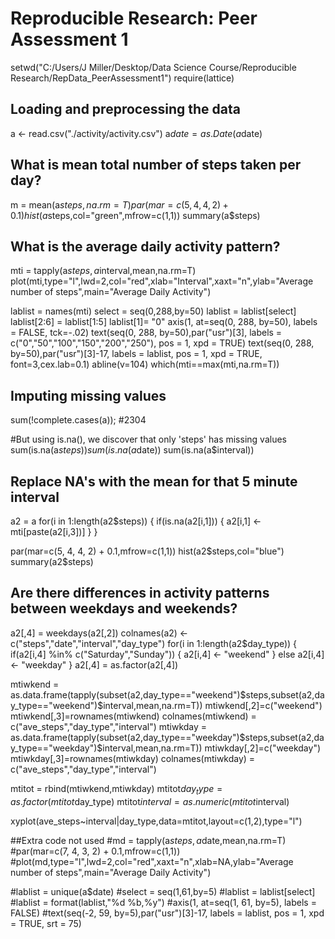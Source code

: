 # Reproducible Research: Peer Assessment 1

setwd("C:/Users/J Miller/Desktop/Data Science Course/Reproducible Research/RepData_PeerAssessment1")
require(lattice)

## Loading and preprocessing the data
a <- read.csv("./activity/activity.csv")
a$date = as.Date(a$date)

## What is mean total number of steps taken per day?
m = mean(a$steps,na.rm=T)
par(mar=c(5, 4, 4, 2) + 0.1)
hist(a$steps,col="green",mfrow=c(1,1))
summary(a$steps)

## What is the average daily activity pattern?
mti = tapply(a$steps,a$interval,mean,na.rm=T)
plot(mti,type="l",lwd=2,col="red",xlab="Interval",xaxt="n",ylab="Average number of steps",main="Average Daily Activity")

lablist = names(mti)
select = seq(0,288,by=50)
lablist = lablist[select]
lablist[2:6] = lablist[1:5]
lablist[1]= "0"
axis(1, at=seq(0, 288, by=50), labels = FALSE, tck=-.02)
text(seq(0, 288, by=50),par("usr")[3], labels = c("0","50","100","150","200","250"), pos = 1, xpd = TRUE)
text(seq(0, 288, by=50),par("usr")[3]-17, labels = lablist, pos = 1, xpd = TRUE, font=3,cex.lab=0.1)
abline(v=104)
which(mti==max(mti,na.rm=T))

## Imputing missing values
sum(!complete.cases(a)); #2304

#But using is.na(), we discover that only 'steps' has missing values
sum(is.na(a$steps))
sum(is.na(a$date))
sum(is.na(a$interval))

## Replace NA's with the mean for that 5 minute interval
a2 = a
for(i in 1:length(a2$steps))
{
    if(is.na(a2[i,1]))
    {
        a2[i,1] <- mti[paste(a2[i,3])]
    }
}

par(mar=c(5, 4, 4, 2) + 0.1,mfrow=c(1,1))
hist(a2$steps,col="blue")
summary(a2$steps)

## Are there differences in activity patterns between weekdays and weekends?
a2[,4] = weekdays(a2[,2])
colnames(a2) <- c("steps","date","interval","day_type")
for(i in 1:length(a2$day_type))
{
    if(a2[i,4] %in% c("Saturday","Sunday"))
    {
        a2[i,4] <- "weekend"
    }
    else a2[i,4] <- "weekday"
}
a2[,4] = as.factor(a2[,4])

mtiwkend = as.data.frame(tapply(subset(a2,day_type=="weekend")$steps,subset(a2,day_type=="weekend")$interval,mean,na.rm=T))
mtiwkend[,2]=c("weekend")
mtiwkend[,3]=rownames(mtiwkend)
colnames(mtiwkend) = c("ave_steps","day_type","interval")
mtiwkday = as.data.frame(tapply(subset(a2,day_type=="weekday")$steps,subset(a2,day_type=="weekday")$interval,mean,na.rm=T))
mtiwkday[,2]=c("weekday")
mtiwkday[,3]=rownames(mtiwkday)
colnames(mtiwkday) = c("ave_steps","day_type","interval")

mtitot = rbind(mtiwkend,mtiwkday)
mtitot$day_type = as.factor(mtitot$day_type)
mtitot$interval = as.numeric(mtitot$interval)

xyplot(ave_steps~interval|day_type,data=mtitot,layout=c(1,2),type="l")



##Extra code not used
#md = tapply(a$steps,a$date,mean,na.rm=T)
#par(mar=c(7, 4, 3, 2) + 0.1,mfrow=c(1,1))
#plot(md,type="l",lwd=2,col="red",xaxt="n",xlab=NA,ylab="Average number of steps",main="Average Daily Activity")

#lablist = unique(a$date)
#select = seq(1,61,by=5)
#lablist = lablist[select]
#lablist = format(lablist,"%d %b,%y")
#axis(1, at=seq(1, 61, by=5), labels = FALSE)
#text(seq(-2, 59, by=5),par("usr")[3]-17, labels = lablist, pos = 1, xpd = TRUE, srt = 75)
